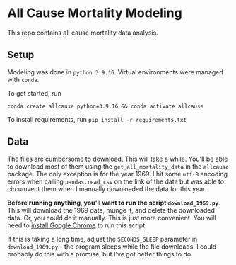 # All Cause Mortality Modeling

This repo contains all cause mortality data analysis.


## Setup

Modeling was done in `python 3.9.16`. Virtual environments
were managed with `conda`. 

To get started, run 

```
conda create allcause python=3.9.16 && conda activate allcause
```

To install requirements, run `pip install -r requirements.txt`

## Data 

The files are cumbersome to download. This will take a while. You'll
be able to download most of them using the `get_all_mortality_data`
in the `allcause` package. The only exception is for the year 1969.
I hit some `utf-8` encoding errors when calling `pandas.read_csv`
on the link of the data but was able to circumvent them when I manually 
downloaded the data for this year. 

**Before running anything, you'll want to run the script `download_1969.py`**. 
This will download the 1969 data, munge it, and delete the downloaded
data. Or, you could do it manually. This is just more convenient. You will 
need to [install Google Chrome](https://www.google.com/chrome/dr/download/?brand=SLLM&geo=US&gclid=CjwKCAiAxvGfBhB-EiwAMPakqqmyw6YWuXBhWu9TCAEIlccn-nrh3fC6w6p1mlhsbEovVZlgVwhG9RoCzNwQAvD_BwE&gclsrc=aw.ds)
to run this script. 

If this is taking a long time, adjust the `SECONDS_SLEEP` parameter in
`download_1969.py` - the program sleeps while the file downloads. I could
probably do this with a promise, but I've got better things to do. 